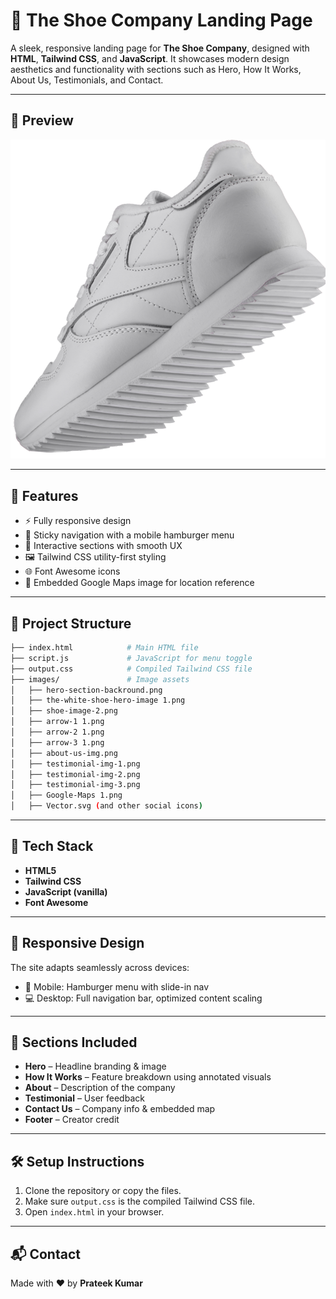 # 🥿 The Shoe Company Landing Page

A sleek, responsive landing page for **The Shoe Company**, designed with **HTML**, **Tailwind CSS**, and **JavaScript**. It showcases modern design aesthetics and functionality with sections such as Hero, How It Works, About Us, Testimonials, and Contact.

---

## 📸 Preview

![Hero Section Preview](./images/the-white-shoe-hero-image%201.png)

---

## 🚀 Features

- ⚡ Fully responsive design
- 🧭 Sticky navigation with a mobile hamburger menu
- 🎯 Interactive sections with smooth UX
- 🖼️ Tailwind CSS utility-first styling
- 🌐 Font Awesome icons
- 📍 Embedded Google Maps image for location reference

---

## 📁 Project Structure

```bash
├── index.html            # Main HTML file
├── script.js             # JavaScript for menu toggle
├── output.css            # Compiled Tailwind CSS file
├── images/               # Image assets
│   ├── hero-section-backround.png
│   ├── the-white-shoe-hero-image 1.png
│   ├── shoe-image-2.png
│   ├── arrow-1 1.png
│   ├── arrow-2 1.png
│   ├── arrow-3 1.png
│   ├── about-us-img.png
│   ├── testimonial-img-1.png
│   ├── testimonial-img-2.png
│   ├── testimonial-img-3.png
│   ├── Google-Maps 1.png
│   ├── Vector.svg (and other social icons)
```

---

## 🧰 Tech Stack

- **HTML5**
- **Tailwind CSS**
- **JavaScript (vanilla)**
- **Font Awesome**

---

## 📱 Responsive Design

The site adapts seamlessly across devices:
- 📱 Mobile: Hamburger menu with slide-in nav
- 💻 Desktop: Full navigation bar, optimized content scaling

---

## 📌 Sections Included

- **Hero** – Headline branding & image
- **How It Works** – Feature breakdown using annotated visuals
- **About** – Description of the company
- **Testimonial** – User feedback
- **Contact Us** – Company info & embedded map
- **Footer** – Creator credit

---

## 🛠️ Setup Instructions

1. Clone the repository or copy the files.
2. Make sure `output.css` is the compiled Tailwind CSS file.
3. Open `index.html` in your browser.

---

## 📬 Contact

Made with ❤️ by **Prateek Kumar**
